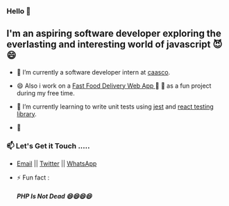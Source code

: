 ### Hello 👋


## I'm an aspiring software developer exploring the everlasting and interesting world of javascript 😈😄

- 🔭 I’m currently a software developer intern at [caasco](https://www.caasco.io/).

- 😄 Also i work on a [Fast Food Delivery Web App ](https://github.com/boybenson/fast_food) 
🍔
🛵 as a fun project during my free time.

- 🌱 I’m currently learning to write unit tests using [jest](https://jestjs.io/) and [react testing library](https://testing-library.com/docs/).

- 👯

### 📫  Let's Get it Touch  ..... <br />

  * [Email](mailto:ybenson96@gmail.com) || [Twitter](https://twitter.com/boybenson_) || [WhatsApp](https://wa.me/233546949655)

- ⚡ Fun fact :
   ##### PHP Is Not Dead 😄😄😄😄 

